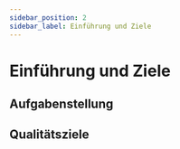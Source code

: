 ```yaml
---
sidebar_position: 2
sidebar_label: Einführung und Ziele
---
```


# Einführung und Ziele



## Aufgabenstellung



## Qualitätsziele


